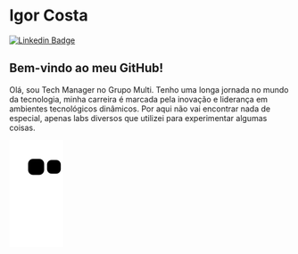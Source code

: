 # Igor Costa 
[![Linkedin Badge](https://img.shields.io/badge/-LinkedIn-blue?style=flat-square&logo=Linkedin&logoColor=white&link=https://www.linkedin.com/in/igorcostati)](https://www.linkedin.com/in/igorcostati)

## Bem-vindo ao meu GitHub!

Olá, sou Tech Manager no Grupo Multi. Tenho uma longa jornada no mundo da tecnologia, minha carreira é marcada pela inovação e liderança em ambientes tecnológicos dinâmicos. Por aqui não vai encontrar nada de especial, apenas labs diversos que utilizei para experimentar algumas coisas. 

![Snake animation](https://raw.githubusercontent.com/igorcostati/igorcostati/main/github-contribution-grid-snake.svg)

<!--
**igorcostati/igorcostati** is a ✨ _special_ ✨ repository because its `README.md` (this file) appears on your GitHub profile.

Here are some ideas to get you started:

- 🔭 I’m currently working on ...
- 🌱 I’m currently learning ...
- 👯 I’m looking to collaborate on ...
- 🤔 I’m looking for help with ...
- 💬 Ask me about ...
- 📫 How to reach me: ...
- 😄 Pronouns: ...
- ⚡ Fun fact: ...
-->
